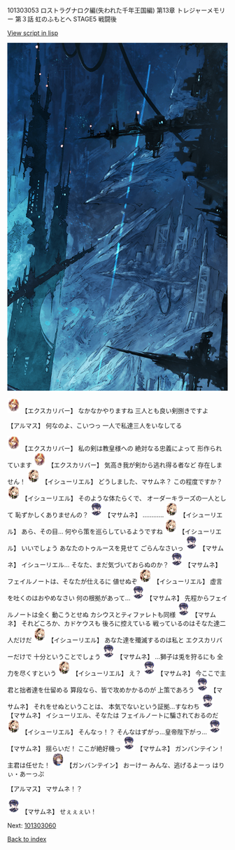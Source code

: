 101303053 ロストラグナロク編(失われた千年王国編) 第13章 トレジャーメモリー 第３話 虹のふもとへ STAGE5 戦闘後

[View script in lisp](../scripts/101303053.txt)

![underground_world_1.png](../images/backgrounds/underground_world_1.png)

<img src="../images/units/3101111.png" alt="3101111.png" height="34"/>
【エクスカリバー】
なかなかやりますね
三人とも良い剣捌きですよ

【アルマス】
何なのよ、こいつっ
一人で私達三人をいなしてる

<img src="../images/units/3101111.png" alt="3101111.png" height="34"/>
【エクスカリバー】
私の剣は教皇様への
絶対なる忠義によって
形作られています

<img src="../images/units/3101111.png" alt="3101111.png" height="34"/>
【エクスカリバー】
気高き我が剣から逃れ得る者など
存在しません！

<img src="../images/units/3301411.png" alt="3301411.png" height="34"/>
【イシューリエル】
どうしました、マサムネ？
この程度ですか？

<img src="../images/units/3301411.png" alt="3301411.png" height="34"/>
【イシューリエル】
そのような体たらくで、
オーダーキラーズの一人として
恥ずかしくありませんの？

<img src="../images/units/3100111.png" alt="3100111.png" height="34"/>
【マサムネ】
…………

<img src="../images/units/3301411.png" alt="3301411.png" height="34"/>
【イシューリエル】
あら、その目…
何やら策を巡らしているようですね

<img src="../images/units/3301411.png" alt="3301411.png" height="34"/>
【イシューリエル】
いいでしょう
あなたのトゥルースを見せて
ごらんなさいっ

<img src="../images/units/3100111.png" alt="3100111.png" height="34"/>
【マサムネ】
イシューリエル…
そなた、まだ気づいておらぬのか？

<img src="../images/units/3100111.png" alt="3100111.png" height="34"/>
【マサムネ】
フェイルノートは、そなたが仕えるに
値せぬぞ

<img src="../images/units/3301411.png" alt="3301411.png" height="34"/>
【イシューリエル】
虚言を吐くのはおやめなさい
何の根拠があって…

<img src="../images/units/3100111.png" alt="3100111.png" height="34"/>
【マサムネ】
先程からフェイルノートは全く
動こうとせぬ
カシウスとティファレトも同様

<img src="../images/units/3100111.png" alt="3100111.png" height="34"/>
【マサムネ】
それどころか、カドケウスも
後ろに控えている
戦っているのはそなた達二人だけだ

<img src="../images/units/3301411.png" alt="3301411.png" height="34"/>
【イシューリエル】
あなた達を殲滅するのは私と
エクスカリバーだけで
十分ということでしょう

<img src="../images/units/3100111.png" alt="3100111.png" height="34"/>
【マサムネ】
…獅子は兎を狩るにも
全力を尽くすという

<img src="../images/units/3301411.png" alt="3301411.png" height="34"/>
【イシューリエル】
え？

<img src="../images/units/3100111.png" alt="3100111.png" height="34"/>
【マサムネ】
今ここで主君と拙者達を仕留める
算段なら、皆で攻めかかるのが
上策であろう

<img src="../images/units/3100111.png" alt="3100111.png" height="34"/>
【マサムネ】
それをせぬということは、
本気でないという証拠…すなわち

<img src="../images/units/3100111.png" alt="3100111.png" height="34"/>
【マサムネ】
イシューリエル、そなたは
フェイルノートに騙されておるのだ

<img src="../images/units/3301411.png" alt="3301411.png" height="34"/>
【イシューリエル】
そんなっ！？
そんなはずがっ…皇帝陛下がっ…

<img src="../images/units/3100111.png" alt="3100111.png" height="34"/>
【マサムネ】
揺らいだ！
ここが絶好機っ

<img src="../images/units/3100111.png" alt="3100111.png" height="34"/>
【マサムネ】
ガンバンテイン！
主君は任せた！

<img src="../images/units/3600211.png" alt="3600211.png" height="34"/>
【ガンバンテイン】
おーけー
みんな、逃げるよーっ
はりぃ・あーっぷ

【アルマス】
マサムネ！？

<img src="../images/units/3100111.png" alt="3100111.png" height="34"/>
【マサムネ】
せぇぇぇい！


Next: [101303060](101303060.md)

[Back to index](index.md)
